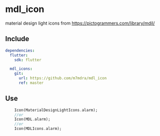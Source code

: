 # mdl_icon
material design light icons from https://pictogrammers.com/library/mdil/ 


## Include 

```yaml
dependencies:
  flutter:
    sdk: flutter

  mdl_icons:
    git:
      url: https://github.com/m7mdra/mdl_icon
      ref: master

```

## Use


``` dart
    Icon(MaterialDesignLightIcons.alarm);
    //or
    Icon(MDL.alarm);
    //or
    Icon(MDLIcons.alarm);
```
